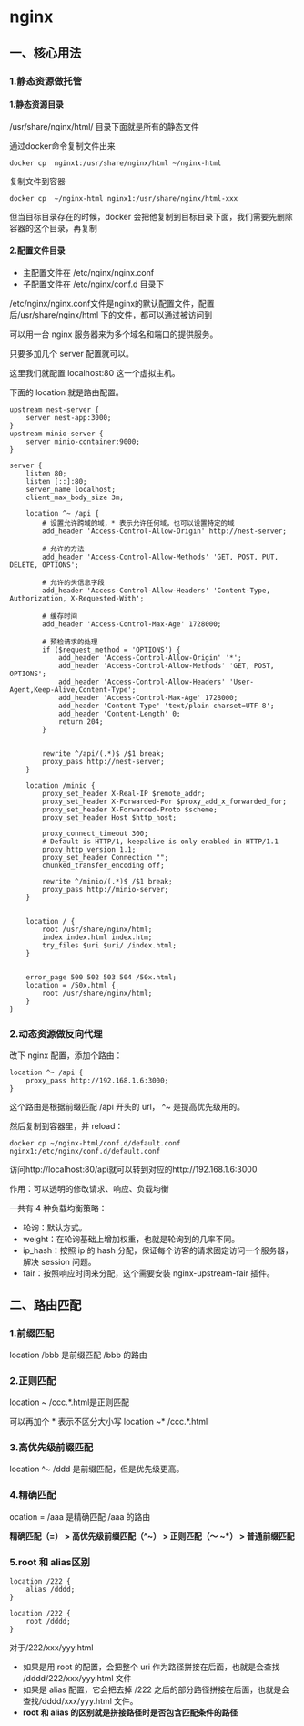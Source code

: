 # nginx

## 一、核心用法

### 1.静态资源做托管

#### 1.静态资源目录

/usr/share/nginx/html/ 目录下面就是所有的静态文件

通过docker命令复制文件出来

~~~
docker cp  nginx1:/usr/share/nginx/html ~/nginx-html
~~~

复制文件到容器

~~~
docker cp  ~/nginx-html nginx1:/usr/share/nginx/html-xxx
~~~

但当目标目录存在的时候，docker 会把他复制到目标目录下面，我们需要先删除容器的这个目录，再复制

#### 2.配置文件目录

- 主配置文件在 /etc/nginx/nginx.conf
- 子配置文件在 /etc/nginx/conf.d 目录下

/etc/nginx/nginx.conf文件是nginx的默认配置文件，配置后/usr/share/nginx/html 下的文件，都可以通过被访问到

可以用一台 nginx 服务器来为多个域名和端口的提供服务。

只要多加几个 server 配置就可以。

这里我们就配置 localhost:80 这一个虚拟主机。

下面的 location 就是路由配置。

~~~nginx
upstream nest-server {
    server nest-app:3000;
}
upstream minio-server {
    server minio-container:9000;
}

server {
    listen 80;
    listen [::]:80;
    server_name localhost;
    client_max_body_size 3m;

    location ^~ /api {
        # 设置允许跨域的域，* 表示允许任何域，也可以设置特定的域
        add_header 'Access-Control-Allow-Origin' http://nest-server;

        # 允许的方法
        add_header 'Access-Control-Allow-Methods' 'GET, POST, PUT, DELETE, OPTIONS';

        # 允许的头信息字段
        add_header 'Access-Control-Allow-Headers' 'Content-Type, Authorization, X-Requested-With';

        # 缓存时间
        add_header 'Access-Control-Max-Age' 1728000;

        # 预检请求的处理
        if ($request_method = 'OPTIONS') {
            add_header 'Access-Control-Allow-Origin' '*';
            add_header 'Access-Control-Allow-Methods' 'GET, POST, OPTIONS';
            add_header 'Access-Control-Allow-Headers' 'User-Agent,Keep-Alive,Content-Type';
            add_header 'Access-Control-Max-Age' 1728000;
            add_header 'Content-Type' 'text/plain charset=UTF-8';
            add_header 'Content-Length' 0;
            return 204;
        }


        rewrite ^/api/(.*)$ /$1 break;
        proxy_pass http://nest-server;
    }

    location /minio {
        proxy_set_header X-Real-IP $remote_addr;
        proxy_set_header X-Forwarded-For $proxy_add_x_forwarded_for;
        proxy_set_header X-Forwarded-Proto $scheme;
        proxy_set_header Host $http_host;

        proxy_connect_timeout 300;
        # Default is HTTP/1, keepalive is only enabled in HTTP/1.1
        proxy_http_version 1.1;
        proxy_set_header Connection "";
        chunked_transfer_encoding off;

        rewrite ^/minio/(.*)$ /$1 break;
        proxy_pass http://minio-server;
    }


    location / {
        root /usr/share/nginx/html;
        index index.html index.htm;
        try_files $uri $uri/ /index.html;
    }


    error_page 500 502 503 504 /50x.html;
    location = /50x.html {
        root /usr/share/nginx/html;
    }
}
~~~

### 2.动态资源做反向代理

改下 nginx 配置，添加个路由：

~~~nginx
location ^~ /api {
    proxy_pass http://192.168.1.6:3000;
}
~~~

这个路由是根据前缀匹配 /api 开头的 url， ^~ 是提高优先级用的。

然后复制到容器里，并 reload：

~~~
docker cp ~/nginx-html/conf.d/default.conf nginx1:/etc/nginx/conf.d/default.conf
~~~

访问http://localhost:80/api就可以转到对应的http://192.168.1.6:3000

作用：可以透明的修改请求、响应、负载均衡

一共有 4 种负载均衡策略：

- 轮询：默认方式。
- weight：在轮询基础上增加权重，也就是轮询到的几率不同。
- ip_hash：按照 ip 的 hash 分配，保证每个访客的请求固定访问一个服务器，解决 session 问题。
- fair：按照响应时间来分配，这个需要安装 nginx-upstream-fair 插件。

## 二、路由匹配

### 1.前缀匹配

location /bbb 是前缀匹配 /bbb 的路由

### 2.正则匹配

location ~ /ccc.*.html是正则匹配

可以再加个 * 表示不区分大小写 location ~* /ccc.*.html

### 3.高优先级前缀匹配

location ^~ /ddd 是前缀匹配，但是优先级更高。

### 4.精确匹配

ocation = /aaa 是精确匹配 /aaa 的路由

**精确匹配（=） > 高优先级前缀匹配（^~） > 正则匹配（～ ~\*） > 普通前缀匹配**

### 5.root 和 alias区别

~~~
location /222 {
    alias /dddd;
}

location /222 {
    root /dddd;
}
~~~

对于/222/xxx/yyy.html

- 如果是用 root 的配置，会把整个 uri 作为路径拼接在后面，也就是会查找 /dddd/222/xxx/yyy.html 文件
- 如果是 alias 配置，它会把去掉 /222 之后的部分路径拼接在后面，也就是会查找/dddd/xxx/yyy.html 文件。
-  **root 和 alias 的区别就是拼接路径时是否包含匹配条件的路径**